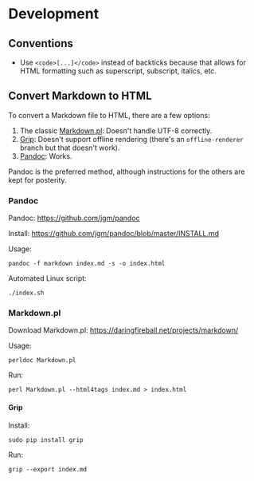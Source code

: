 # Development

## Conventions

* Use `<code>[...]</code>` instead of backticks because that allows for HTML formatting such as superscript, subscript, 
italics, etc.

## Convert Markdown to HTML

To convert a Markdown file to HTML, there are a few options:

1. The classic [Markdown.pl](https://daringfireball.net/projects/markdown/): Doesn't handle UTF-8 correctly.
1. [Grip](https://github.com/joeyespo/grip): Doesn't support offline rendering (there's an `offline-renderer` branch 
but that doesn't work).
1. [Pandoc](https://github.com/jgm/pandoc): Works.

Pandoc is the preferred method, although instructions for the others are kept for posterity.

### Pandoc

Pandoc: https://github.com/jgm/pandoc

Install: https://github.com/jgm/pandoc/blob/master/INSTALL.md

Usage:

    pandoc -f markdown index.md -s -o index.html

Automated Linux script:

    ./index.sh

### Markdown.pl

Download Markdown.pl: https://daringfireball.net/projects/markdown/

Usage:

    perldoc Markdown.pl

Run:

    perl Markdown.pl --html4tags index.md > index.html

#### Grip

Install:

    sudo pip install grip

Run:

    grip --export index.md

